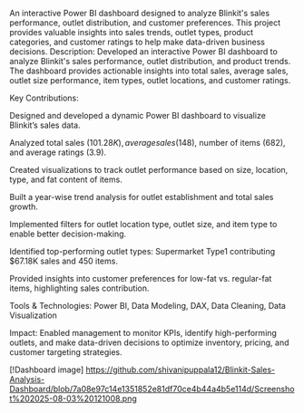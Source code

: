 An interactive Power BI dashboard designed to analyze Blinkit's sales performance, outlet distribution, and customer preferences.
This project provides valuable insights into sales trends, outlet types, product categories, and customer ratings to help make data-driven business decisions.
Description:
Developed an interactive Power BI dashboard to analyze Blinkit's sales performance, outlet distribution, and product trends. The dashboard provides actionable insights into total sales, average sales, outlet size performance, item types, outlet locations, and customer ratings.

Key Contributions:

Designed and developed a dynamic Power BI dashboard to visualize Blinkit’s sales data.

Analyzed total sales ($101.28K), average sales ($148), number of items (682), and average ratings (3.9).

Created visualizations to track outlet performance based on size, location, type, and fat content of items.

Built a year-wise trend analysis for outlet establishment and total sales growth.

Implemented filters for outlet location type, outlet size, and item type to enable better decision-making.

Identified top-performing outlet types: Supermarket Type1 contributing $67.18K sales and 450 items.

Provided insights into customer preferences for low-fat vs. regular-fat items, highlighting sales contribution.

Tools & Technologies:
Power BI, Data Modeling, DAX, Data Cleaning, Data Visualization

Impact:
Enabled management to monitor KPIs, identify high-performing outlets, and make data-driven decisions to optimize inventory, pricing, and customer targeting strategies.


[!Dashboard image] https://github.com/shivanipuppala12/Blinkit-Sales-Analysis-Dashboard/blob/7a08e97c14e1351852e81df70ce4b44a4b5e114d/Screenshot%202025-08-03%20121008.png

